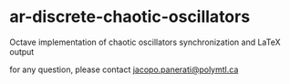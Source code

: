 # ar-discrete-chaotic-oscillators
Octave implementation of chaotic oscillators synchronization and LaTeX output

for any question, please contact jacopo.panerati@polymtl.ca
